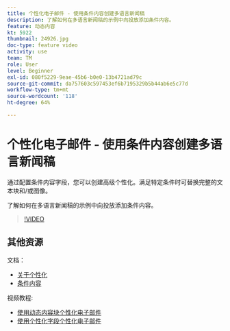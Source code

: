 ```yaml
---
title: 个性化电子邮件 - 使用条件内容创建多语言新闻稿
description: 了解如何在多语言新闻稿的示例中向投放添加条件内容。
feature: 动态内容
kt: 5922
thumbnail: 24926.jpg
doc-type: feature video
activity: use
team: TM
role: User
level: Beginner
exl-id: 080f5229-9eae-45b6-b0e0-13b4721ad79c
source-git-commit: da757603c597453ef6b7195329b5b44ab6e5c77d
workflow-type: tm+mt
source-wordcount: '118'
ht-degree: 64%

---
```


# 个性化电子邮件 - 使用条件内容创建多语言新闻稿

通过配置条件内容字段，您可以创建高级个性化。满足特定条件时可替换完整的文本块和/或图像。

了解如何在多语言新闻稿的示例中向投放添加条件内容。

>[!VIDEO](https://video.tv.adobe.com/v/24926?quality=12)

## 其他资源

文档：

* [关于个性化](https://docs.adobe.com/content/help/zh-Hans/campaign-classic/using/sending-messages/personalizing-deliveries/about-personalization.html)
* [条件内容](https://docs.adobe.com/content/help/en/campaign-classic/using/sending-messages/personalizing-deliveries/conditional-content.html)

视频教程:

* [使用动态内容块个性化电子邮件](/help/sending-messages/email-channel/personalization-with-dynamic-content-blocks.md)
* [使用个性化字段个性化电子邮件](/help/sending-messages/email-channel/personalizing-emails-using-personalization-fields.md)
